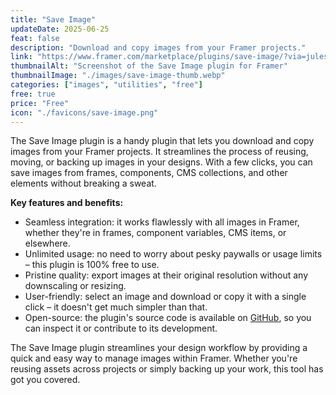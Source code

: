 ```yaml
---
title: "Save Image"
updateDate: 2025-06-25
feat: false
description: "Download and copy images from your Framer projects."
link: "https://www.framer.com/marketplace/plugins/save-image/?via=julesvcode"
thumbnailAlt: "Screenshot of the Save Image plugin for Framer"
thumbnailImage: "./images/save-image-thumb.webp"
categories: ["images", "utilities", "free"]
free: true
price: "Free"
icon: "./favicons/save-image.png"
---
```


The Save Image plugin is a handy plugin that lets you download and copy images from your Framer projects.
It streamlines the process of reusing, moving, or backing up images in your designs. With a few clicks, you can save images from frames, components, CMS collections, and other elements without breaking a sweat.

<b>Key features and benefits:</b>
- Seamless integration: it works flawlessly with all images in Framer, whether they're in frames, component variables, CMS items, or elsewhere.
- Unlimited usage: no need to worry about pesky paywalls or usage limits – this plugin is 100% free to use.
- Pristine quality: export images at their original resolution without any downscaling or resizing.
- User-friendly: select an image and download or copy it with a single click – it doesn't get much simpler than that.
- Open-source: the plugin's source code is available on [GitHub](https://github.com/madebyisaacr/framer-save-image), so you can inspect it or contribute to its development.

The Save Image plugin streamlines your design workflow by providing a quick and easy way to manage images within Framer. Whether you're reusing assets across projects or simply backing up your work, this tool has got you covered.